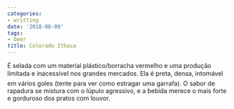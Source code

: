 ```yaml
---
categories:
- writting
date: '2018-08-09'
tags:
- beer
title: Colorado Ithaca
---
```


É selada com um material plástico/borracha vermelho e uma produção limitada e inacessível nos grandes mercados. Ela é preta, densa, intomável em vários goles (tente para ver como estragar uma garrafa). O sabor de rapadura se mistura com o lúpulo agressivo, e a bebida merece o mais forte e gorduroso dos pratos com louvor.


